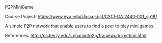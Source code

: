 P2PMiniGame

Course Project: https://www.nyu.edu/classes/jcf/CSCI-GA.2440-001_sp18/

A simple P2P network that enable users to find a peer to play mini games.


References:
http://cs.berry.edu/~nhamid/p2p/framework-python.html
